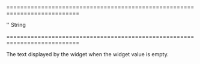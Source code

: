 ===========================================================================
<!--default-->''<!--/default-->
<!--type-->String<!--/type-->
===========================================================================

<!--shortDescription-->
The text displayed by the widget when the widget value is empty.
<!--/shortDescription-->

<!--fullDescription-->

<!--/fullDescription-->